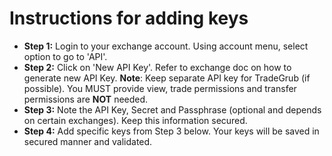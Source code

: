 # **Instructions for adding keys**
 - **Step 1:** Login to your exchange account. Using account menu, select option to go to 'API'. 
 - **Step 2:** Click on 'New API Key'. Refer to exchange doc on how to generate new API Key.
  **Note**: Keep separate API key for TradeGrub (if possible). You MUST provide view, trade permissions and transfer permissions are **NOT** needed.
 - **Step 3:** Note the API Key, Secret and Passphrase (optional and depends on certain exchanges). Keep this information secured.
 - **Step 4:** Add specific keys from Step 3 below. Your keys will be saved in secured manner and validated.
